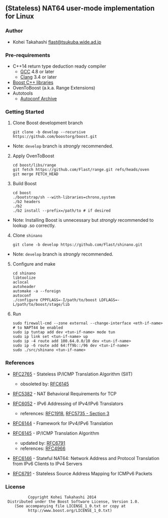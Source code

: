 ## (Stateless) NAT64 user-mode implementation for Linux

### Author

- Kohei Takahashi <flast@tsukuba.wide.ad.jp>

### Pre-requirements

- C++14 return type deduction ready compiler
  + [GCC](http://gcc.gnu.org/) 4.8 or later
  + [Clang](http://clang.llvm.org/) 3.4 or later
- [Boost C++ libraries](http://www.boost.org/)
- OvenToBoost (a.k.a. Range Extensions)
- Autotools
  + [Autoconf Archive](http://www.gnu.org/software/autoconf-archive/)

### Getting Started

1. Clone Boost development branch

    ```
    git clone -b develop --recursive https://github.com/boostorg/boost.git
    ```
  + Note: `develop` branch is *strongly* recommended.
2. Apply OvenToBoost

    ```
    cd boost/libs/range
    git fetch https://github.com/Flast/range.git refs/heads/oven
    git merge FETCH_HEAD
    ```
3. Build Boost

    ```
    cd boost
    ./bootstrap/sh --with-libraries=chrono,system
    ./b2 headers
    ./b2
    ./b2 install --prefix=/path/to # if desired
    ```
  + Note: Installing Boost is unnecessary but *strongly* recommended to lookup .so correctly.
4. Clone `shinano`

    ```
    git clone -b develop https://github.com/Flast/shinano.git
    ```
  + Note: `develop` branch is *strongly* recommended.
5. Configure and make

    ```
    cd shinano
    libtoolize
    aclocal
    autoheader
    automake -a --foreign
    autoconf
    ./configure CPPFLAGS=-I/path/to/boost LDFLAGS=-L/path/to/boost/stage/lib
    ```
6. Run

    ```
    sudo firewall-cmd --zone external --change-interface <eth-if-name> # to NAPT44 be enabled
    sudo ip tuntap add dev <tun-if-name> mode tun
    sudo ip link set <tun-if-name> up
    sudo ip -4 route add 100.64.0.0/10 dev <tun-if-name>
    sudo ip -6 route add 64:ff9b::/96 dev <tun-if-name>
    sudo ./src/shinano <tun-if-name>
    ```

### References

- [RFC2765][2765] - Stateless IP/ICMP Translation Algorithm (SIIT)
  + obsoleted by: [RFC6145][6145]
- [RFC5382][5382] - NAT Behavioral Requirements for TCP
- [RFC6052][6052] - IPv6 Addressing of IPv4/IPv6 Translators
  + references: [RFC1918][1918], [RFC5735 - Section 3][5735-s3]
- [RFC6144][6144] - Framework for IPv4/IPv6 Translation
- [RFC6145][6145] - IP/ICMP Translation Algorithm
  + updated by: [RFC6791][6791]
  + references: [RFC4966][4966]
- [RFC6146][6146] - Stateful NAT64: Network Address and Protocol Translation from IPv6 Clients to IPv4 Servers
- [RFC6791][6791] - Stateless Source Address Mapping for ICMPv6 Packets

  [1918]: http://tools.ietf.org/html/rfc1918
  [2765]: http://tools.ietf.org/html/rfc2765
  [4966]: http://tools.ietf.org/html/rfc4966
  [5382]: http://tools.ietf.org/html/rfc5382
  [5735-s3]: http://tools.ietf.org/html/rfc5735#section-3
  [6052]: http://tools.ietf.org/html/rfc6052
  [6144]: http://tools.ietf.org/html/rfc6144
  [6145]: http://tools.ietf.org/html/rfc6145
  [6146]: http://tools.ietf.org/html/rfc6146
  [6791]: http://tools.ietf.org/html/rfc6791

### License

              Copyright Kohei Takahashi 2014
     Distributed under the Boost Software License, Version 1.0.
        (See accompanying file LICENSE_1_0.txt or copy at
              http://www.boost.org/LICENSE_1_0.txt)

